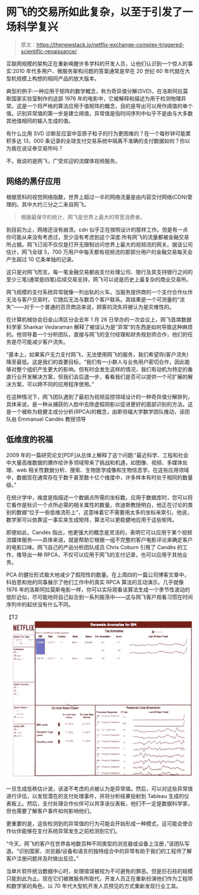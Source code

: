 # 网飞的交易所如此复杂，以至于引发了一场科学复兴

> 原文：<https://thenewstack.io/netflix-exchange-complex-triggered-scientific-renaissance/>

互联网规模的架构正在重新唤醒许多学科的开发人员，让他们认识到一个惊人的事实:2010 年代多用户、微服务架构问题的答案通常是早在 20 世纪 60 年代就在大型机规模上构想的相同产品的放大版本。

典型的例子:一种应用于矩阵的数学概念，称为奇异值分解(SVD)，在洛斯阿拉莫斯国家实验室制作的这部 1976 年的电影中，它被解释和描述为用于检测物理异常。这是一个将严格的算法应用于值矩阵的概念，目的是导出可以用作阈值的单个值。识别异常值的第一步是建立阈值，异常值是指时间序列中似乎不是由与大多数其他值相同的输入生成的值。

有什么比用 SVD 诊断反应室中亚原子粒子的行为更困难的？在一个每秒钟可能累积多达 13，000 条记录的全球支付交易系统中隔离不准确的支付数据如何？你以为我在说证券交易所吗？

不，我说的是网飞，广受欢迎的流媒体视频服务。

## 网络的黑仔应用

根据思科的视觉网络指数，世界上超过一半的网络流量是由内容交付网络(CDN)管理的。其中大约三分之二来自网飞。

> 根据最保守的统计，网飞是世界上最大的带宽消费者。

到目前为止，网络还没有崩溃。cdn 似乎正在按照设计的那样工作。但是有一点你可能从来没有考虑过，至少没有考虑到这个深度:所有网飞的流量都被金融交易所占据。网飞订阅不仅仅是打开无限制访问世界上最大的视频流的网关。据该公司估计，网飞全球 5，700 万用户中每天都有视频流的那部分用户的金融交易每天会产生超过 10 亿条单独的记录。

这只是对网飞而言。每一笔金融交易都由支付处理公司、银行及其支持银行之间的至少三笔(通常是四笔)后续交易支持，网飞可以说是历史上最复杂的商业交易所。

网飞规模的支付系统异常就像一列出轨的火车。当服务提供商的一个支付合作伙伴无法与客户交易时，它随后无法与数百个客户联系。其结果是一个可测量的“流失”——对于一个普通的百货商店来说，顾客的流失将被认为是灾难性的。

在计算机械协会旧金山湾区分会去年 1 月 26 日举办的一次会议上，网飞首席数据科学家 Shankar Vedaraman 解释了被误认为是“异常”的东西是如何导致这种麻烦的。他领导着一个分析团队，直接与网飞的支付经理和财务规划师合作，他们的任务是尽可能减少客户流失。

“基本上，如果客户无力支付网飞，无法使用网飞的服务，我们希望将(客户流失)降至最低。这是我们的首要目标。“我们有一小群人与业务用户密切合作，因此能够对整个组织产生更大的影响。但有时会发生这样的情况，我们有动机为特定的垂直行业开发解决方案，但我们会后退一步，看看我们是否可以提供一个可扩展的解决方案，可以跨不同的应用程序使用。”

在这种情况下，网飞团队遇到了最初为视频监控领域设计的一种奇异值分解排列，具体来说，是一种从捕获的人脸中去除虚假阴影以促进更好的面部识别的方法。这是一个被称为稳健主成分分析(RPCA)的概念，由斯坦福大学数学团队推动，该团队由 Emmanuel Candès 教授领导

## 低维度的祝福

2009 年的一篇研究论文[PDF]从总体上解释了这个问题:“最近科学、工程和社会中大量高维数据的爆炸给许多领域带来了挑战和机遇，如图像、视频、多媒体处理、web 相关性数据分析、搜索、生物医学成像和生物信息学。在这些应用领域中，数据现在通常存在于数千甚至数十亿个维度中，许多样本有时处于相同的数量级。”

在统计学中，维度是指描述一个数据点所需的坐标数。应用于数据库时，您可以将它看作是标识一个点所必需的相关属性的数量。坎迪斯教授明白，他正在讨论的类别的数据“位于一些低维流形上”，这意味着它不需要用太多的坐标来索引。他说，数学家可以依靠这一事实来生成矩阵，算法可以更稳健地应用于这些矩阵。

即便如此，Candès 指出，他更强大的概念是灵活的，表明它可以应用于某个视频流媒体服务——具体来说，就是帮助它根据一组不完整的客户电影评论来确定客户的电影口味。网飞自己的产品分析团队成员 Chris Coburn 引用了 Candès 的工作，推导出一种 RPCA，不仅可以应用于网飞的支付记录，也可以应用于其他业务。

PCA 的健壮形式极大地减少了假阳性的数量。在上周四的一篇公司博客文章中，科伯恩和他的同事展示了他们工作中的真实 RPCA 算法的互动演示。几乎就像 1976 年的洛斯阿拉莫斯电影一样，你可以实际观看该算法生成一个季节性波动的低阶近似，尽可能地将自己拟合到一系列振荡中——这与网飞客户观看习惯在时间序列中的起伏没有什么不同。

【T2![150223 Netflix anomaly detector](img/b8830cef98f8faa56110ef59ba2794ea.png)

一旦生成低秩估计波，该波不考虑的点被认为是异常值。然后，可以对这些异常值进行评估，以发现潜在的支付处理事件，并将分析结果投射到 Tableau 生成的仪表板上。然后，支付处理合作伙伴可以共享该仪表板，他们不一定是数据科学家，但也需要了解客户事件如何影响他们。

更重要的是，这些检测到的异常值的行为可能会开始形成一种模式，这可能会使合作伙伴能够在支付系统异常发生之前检测到它们。

“今天，网飞的客户在世界各地数百种不同类型的浏览器或设备上注册，”该团队写道。“识别国家、浏览器/设备和语言的独特组合中的异常有助于我们的工程师了解客户注册问题并及时做出反应。”

当单片软件统治数据中心时，处理错误被视为不可避免的罪恶。但是巨石柱的规模只能到此为止。现在它们被微服务所取代，开发人员正在重新扮演他们作为工程师和数学家的角色，以 70 年代大型机开发人员预见的方式重新发现行业工具。

<svg xmlns:xlink="http://www.w3.org/1999/xlink" viewBox="0 0 68 31" version="1.1"><title>Group</title> <desc>Created with Sketch.</desc></svg>